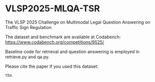 # VLSP2025-MLQA-TSR
The VLSP 2025 Challenge on Multimodal Legal Question Answering on Traffic Sign Regulation

The dataset and benchmark are available at Codabench: https://www.codabench.org/competitions/9525/ 

Baseline code for retrieval and question answering is employed in retrieve.py and qa.py. 

Please cite the paper if you used this dataset:
```
tba
```

